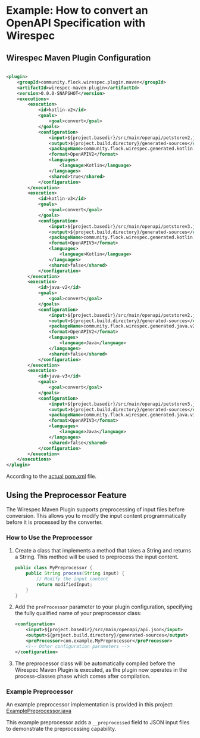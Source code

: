 # Example: How to convert an OpenAPI Specification with Wirespec

## Wirespec Maven Plugin Configuration

```xml

<plugin>
    <groupId>community.flock.wirespec.plugin.maven</groupId>
    <artifactId>wirespec-maven-plugin</artifactId>
    <version>0.0.0-SNAPSHOT</version>
    <executions>
        <execution>
            <id>kotlin-v2</id>
            <goals>
                <goal>convert</goal>
            </goals>
            <configuration>
                <input>${project.basedir}/src/main/openapi/petstorev2.json</input>
                <output>${project.build.directory}/generated-sources</output>
                <packageName>community.flock.wirespec.generated.kotlin.v2</packageName>
                <format>OpenAPIV2</format>
                <languages>
                    <language>Kotlin</language>
                </languages>
                <shared>true</shared>
            </configuration>
        </execution>
        <execution>
            <id>kotlin-v3</id>
            <goals>
                <goal>convert</goal>
            </goals>
            <configuration>
                <input>${project.basedir}/src/main/openapi/petstorev3.json</input>
                <output>${project.build.directory}/generated-sources</output>
                <packageName>community.flock.wirespec.generated.kotlin.v3</packageName>
                <format>OpenAPIV3</format>
                <languages>
                    <language>Kotlin</language>
                </languages>
                <shared>false</shared>
            </configuration>
        </execution>
        <execution>
            <id>java-v2</id>
            <goals>
                <goal>convert</goal>
            </goals>
            <configuration>
                <input>${project.basedir}/src/main/openapi/petstorev2.json</input>
                <output>${project.build.directory}/generated-sources</output>
                <packageName>community.flock.wirespec.generated.java.v2</packageName>
                <format>OpenAPIV2</format>
                <languages>
                    <language>Java</language>
                </languages>
                <shared>false</shared>
            </configuration>
        </execution>
        <execution>
            <id>java-v3</id>
            <goals>
                <goal>convert</goal>
            </goals>
            <configuration>
                <input>${project.basedir}/src/main/openapi/petstorev3.json</input>
                <output>${project.build.directory}/generated-sources</output>
                <packageName>community.flock.wirespec.generated.java.v3</packageName>
                <format>OpenAPIV3</format>
                <languages>
                    <language>Java</language>
                </languages>
                <shared>false</shared>
            </configuration>
        </execution>
    </executions>
</plugin>
```

According to the [actual pom.xml](pom.xml) file.

## Using the Preprocessor Feature

The Wirespec Maven Plugin supports preprocessing of input files before conversion. This allows you to modify the input content programmatically before it is processed by the converter.

### How to Use the Preprocessor

1. Create a class that implements a method that takes a String and returns a String. This method will be used to preprocess the input content.
   ```java
   public class MyPreprocessor {
       public String process(String input) {
           // Modify the input content
           return modifiedInput;
       }
   }
   ```

2. Add the `preProcessor` parameter to your plugin configuration, specifying the fully qualified name of your preprocessor class:
   ```xml
   <configuration>
       <input>${project.basedir}/src/main/openapi/api.json</input>
       <output>${project.build.directory}/generated-sources</output>
       <preProcessor>com.example.MyPreprocessor</preProcessor>
       <!-- Other configuration parameters -->
   </configuration>
   ```

3. The preprocessor class will be automatically compiled before the Wirespec Maven Plugin is executed, as the plugin now operates in the process-classes phase which comes after compilation.

### Example Preprocessor

An example preprocessor implementation is provided in this project:
[ExamplePreprocessor.java](src/main/java/community/flock/wirespec/example/maven/ExamplePreprocessor.java)

This example preprocessor adds a `__preprocessed` field to JSON input files to demonstrate the preprocessing capability.
